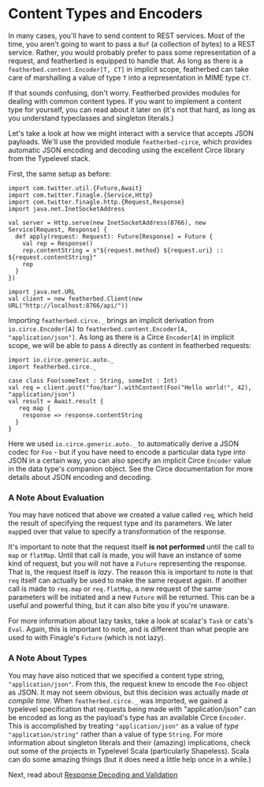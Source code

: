 # Content Types and Encoders

In many cases, you'll have to send content to REST services.  Most of the time, you aren't going to want to pass a `Buf`
(a collection of bytes) to a REST service.  Rather, you would probably prefer to pass some representation of a request,
and featherbed is equipped to handle that.  As long as there is a `featherbed.content.Encoder[T, CT]` in implicit
scope, featherbed can take care of marshalling a value of type `T` into a representation in MIME type `CT`.

If that sounds confusing, don't worry.  Featherbed provides modules for dealing with common content types.  If you want
to implement a content type for yourself, you can read about it later on (it's not that hard, as long as you understand
typeclasses and singleton literals.)

Let's take a look at how we might interact with a service that accepts JSON payloads.  We'll use the provided module
`featherbed-circe`, which provides automatic JSON encoding and decoding using the excellent Circe library
from the Typelevel stack.

First, the same setup as before:

```tut
import com.twitter.util.{Future,Await}
import com.twitter.finagle.{Service,Http}
import com.twitter.finagle.http.{Request,Response}
import java.net.InetSocketAddress

val server = Http.serve(new InetSocketAddress(8766), new Service[Request, Response] {
  def apply(request: Request): Future[Response] = Future {
    val rep = Response()
    rep.contentString = s"${request.method} ${request.uri} :: ${request.contentString}"
    rep
  }
})

import java.net.URL
val client = new featherbed.Client(new URL("http://localhost:8766/api/"))
```

Importing `featherbed.circe._` brings an implicit derivation from `io.circe.Encoder[A]` to
`featherbed.content.Encoder[A, "application/json"]`.  As long as there is a Circe `Encoder[A]`
in implicit scope, we will be able to pass `A` directly as content in featherbed requests:

```tut
import io.circe.generic.auto._
import featherbed.circe._

case class Foo(someText : String, someInt : Int)
val req = client.post("foo/bar").withContent(Foo("Hello world!", 42), "application/json")
val result = Await.result {
   req map {
    response => response.contentString
  }
}
```

Here we used `io.circe.generic.auto._` to automatically derive a JSON codec for `Foo` - but if you have need to encode
a particular data type into JSON in a certain way, you can also specify an implicit Circe `Encoder` value in the data
type's companion object.  See the Circe documentation for more details about JSON encoding and decoding.

### A Note About Evaluation

You may have noticed that above we created a value called `req`, which held the result of specifying the request
type and its parameters.  We later `map`ped over that value to specify a transformation of the response.

It's important to note that the request itself **is not performed** until the call to `map` or `flatMap`. Until
that call is made, you will have an instance of some kind of request, but you will not have a `Future` representing
the response.  That is, the request itself is *lazy*.  The reason this is important to note is that `req` itself can
actually be used to make the same request again.  If another call is made to `req.map` or `req.flatMap`, a new
request of the same parameters will be initiated and a new `Future` will be returned.  This can be a useful and
powerful thing, but it can also bite you if you're unaware.

For more information about lazy tasks, take a look at scalaz's `Task` or cats's `Eval`.  Again, this is important to
note, and is different than what people are used to with Finagle's `Future` (which is not lazy).

### A Note About Types

You may have also noticed that we specified a content type string, `"application/json"`.  From this, the request knew
to encode the `Foo` object as JSON.  It may not seem obvious, but this decision was actually made *at compile time*.
When `featherbed.circe._` was imported, we gained a typelevel specification that requests being made with
"application/json" can be encoded as long as the payload's type has an available Circe `Encoder`.  This is accomplished
by treating `"application/json"` as a value of *type* `"application/string"` rather than a value of type `String`. For
more information about singleton literals and their (amazing) implications, check out some of the projects in
Typelevel Scala (particularly Shapeless).  Scala can do some amazing things (but it does need a little help once in a while.)

Next, read about [Response Decoding and Validation](03-response-decoding-and-validation.md)
